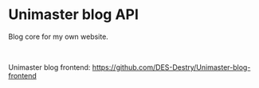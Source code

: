 # Unimaster blog API

Blog core for my own website. 

<br/>

Unimaster blog frontend: https://github.com/DES-Destry/Unimaster-blog-frontend
